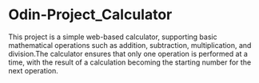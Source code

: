 # Odin-Project_Calculator

This project is a simple web-based calculator, supporting basic mathematical operations such as addition, subtraction, multiplication, and division.The calculator ensures that only one operation is performed at a time, with the result of a calculation becoming the starting number for the next operation.

